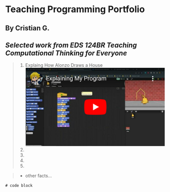 # **Teaching Programming Portfolio**
## By Cristian G.
_**Selected work from EDS 124BR Teaching Computational Thinking for Everyone**_
---
> 1. Explaing How Alonzo Draws a House
> [![Alonzo Draws a House](image.png)](https://youtu.be/tWW9FCE6wGY?si=NTRfDamZzI0V9IZH)
> 2. 
> 3. 
> 4. 
> 5. 

> - other facts...

```
# code block
```
